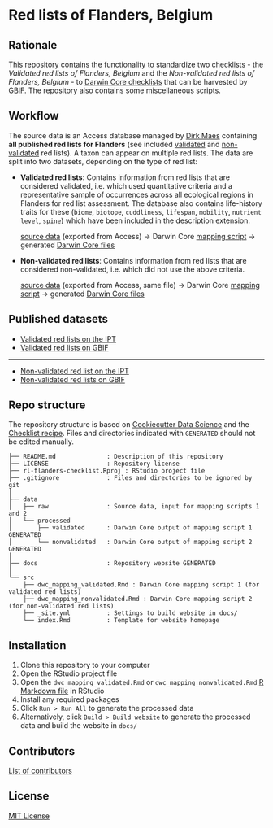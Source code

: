 # Red lists of Flanders, Belgium

## Rationale

This repository contains the functionality to standardize two checklists - the _Validated red lists of Flanders, Belgium_  and the _Non-validated red lists of Flanders, Belgium_ - to [Darwin Core checklists](https://www.gbif.org/dataset-classes) that can be harvested by [GBIF](http://www.gbif.org). The repository also contains some miscellaneous scripts.

## Workflow

The source data is an Access database managed by [Dirk Maes](https://orcid.org/0000-0002-7947-3788) containing **all published red lists for Flanders** (see included [validated](https://inbo.github.io/rl-flanders-checklist/dwc_mapping_validated.html#35_preview_data) and [non-validated](https://inbo.github.io/rl-flanders-checklist/dwc_mapping_nonvalidated.html#35_preview_data) red lists). A taxon can appear on multiple red lists. The data are split into two datasets, depending on the type of red list:

* **Validated red lists**: Contains information from red lists that are considered validated, i.e. which used quantitative criteria and a representative sample of occurrences across all ecological regions in Flanders for red list assessment. The database also contains life-history traits for these (`biome`, `biotope`, `cuddliness`, `lifespan`, `mobility`, `nutrient level`, `spine`) which have been included in the description extension.

    [source data](https://github.com/inbo/rl-flanders-checklist/blob/master/data/raw) (exported from Access) → Darwin Core [mapping script](https://inbo.github.io/rl-flanders-checklist/dwc_mapping_validated.html) → generated [Darwin Core files](https://github.com/inbo/rl-flanders-checklist/blob/master/data/processed/validated)

* **Non-validated red lists**: Contains information from red lists that are considered non-validated, i.e. which did not use the above criteria.

    [source data](https://github.com/inbo/rl-flanders-checklist/blob/master/data/raw) (exported from Access, same file) → Darwin Core [mapping script](https://inbo.github.io/rl-flanders-checklist/dwc_mapping_nonvalidated.html) → generated [Darwin Core files](https://github.com/inbo/rl-flanders-checklist/blob/master/data/processed/nonvalidated)

## Published datasets

* [Validated red lists on the IPT](https://ipt.inbo.be/resource?r=rl-flanders-validated-checklist)
* [Validated red lists on GBIF](https://doi.org/10.15468/8tk3tk)

---

* [Non-validated red list on the IPT](https://ipt.inbo.be/resource?r=rl-flanders-nonvalidated-checklist)
* [Non-validated red lists on GBIF](https://doi.org/10.15468/54nwog)

## Repo structure

The repository structure is based on [Cookiecutter Data Science](http://drivendata.github.io/cookiecutter-data-science/) and the [Checklist recipe](https://github.com/trias-project/checklist-recipe). Files and directories indicated with `GENERATED` should not be edited manually.

```
├── README.md              : Description of this repository
├── LICENSE                : Repository license
├── rl-flanders-checklist.Rproj : RStudio project file
├── .gitignore             : Files and directories to be ignored by git
│
├── data
│   ├── raw                : Source data, input for mapping scripts 1 and 2
│   └── processed
│       ├── validated      : Darwin Core output of mapping script 1 GENERATED
│       └── nonvalidated   : Darwin Core output of mapping script 2 GENERATED
│
├── docs                   : Repository website GENERATED
│
└── src
    ├── dwc_mapping_validated.Rmd : Darwin Core mapping script 1 (for validated red lists)
    ├── dwc_mapping_nonvalidated.Rmd : Darwin Core mapping script 2 (for non-validated red lists)
    ├── _site.yml          : Settings to build website in docs/
    └── index.Rmd          : Template for website homepage
```

## Installation

1. Clone this repository to your computer
2. Open the RStudio project file
3. Open the `dwc_mapping_validated.Rmd` or `dwc_mapping_nonvalidated.Rmd` [R Markdown file](https://rmarkdown.rstudio.com/) in RStudio
4. Install any required packages
5. Click `Run > Run All` to generate the processed data
6. Alternatively, click `Build > Build website` to generate the processed data and build the website in `docs/`

## Contributors

[List of contributors](https://github.com/inbo/rl-flanders-checklist/contributors)

## License

[MIT License](https://github.com/inbo/rl-flanders-checklist/blob/master/LICENSE)
